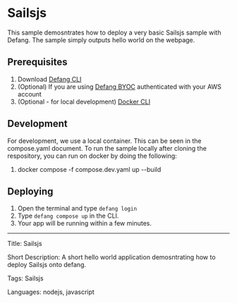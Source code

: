 # Sailsjs

This sample demosntrates how to deploy a very basic Sailsjs sample with Defang. The sample simply outputs hello world on the webpage.

## Prerequisites

1. Download [Defang CLI](https://github.com/DefangLabs/defang)
2. (Optional) If you are using [Defang BYOC](https://docs.aws.amazon.com/cli/latest/userguide/cli-chap-configure.html) authenticated with your AWS account
3. (Optional - for local development) [Docker CLI](https://docs.docker.com/engine/install/)

## Development

For development, we use a local container. This can be seen in the compose.yaml document. To run the sample locally after cloning the respository, you can run on docker by doing the following:

1. docker compose -f compose.dev.yaml up --build

## Deploying

1. Open the terminal and type `defang login`
2. Type `defang compose up` in the CLI.
3. Your app will be running within a few minutes.

---

Title: Sailsjs

Short Description: A short hello world application demosntrating how to deploy Sailsjs onto defang.

Tags: Sailsjs

Languages: nodejs, javascript
